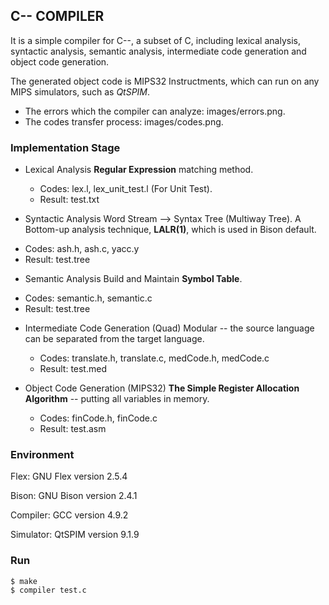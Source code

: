 ## C-- COMPILER

It is a simple compiler for C--, a subset of C, including lexical analysis, syntactic analysis, semantic analysis, intermediate code generation and object code generation.

The generated object code is MIPS32 Instructments, which can run on any MIPS simulators, such as *QtSPIM*.

* The errors which the compiler can analyze: images/errors.png.
* The codes transfer process: images/codes.png.

### Implementation Stage

* Lexical Analysis
**Regular Expression** matching method.
  - Codes: lex.l, lex_unit_test.l (For Unit Test).
  - Result: test.txt

*  Syntactic Analysis
Word Stream --> Syntax Tree (Multiway Tree). A Bottom-up analysis technique, **LALR(1)**, which is used in Bison default.
  - Codes: ash.h, ash.c, yacc.y
  - Result: test.tree 
	
* Semantic Analysis
Build and Maintain **Symbol Table**.
 - Codes: semantic.h, semantic.c
 - Result: test.tree 

* Intermediate Code Generation (Quad)
Modular -- the source language can be separated from the target language.
  - Codes: translate.h, translate.c, medCode.h, medCode.c
  - Result: test.med 

* Object Code Generation (MIPS32)
**The Simple Register Allocation Algorithm** -- putting all variables in memory.
  - Codes: finCode.h, finCode.c
  - Result: test.asm

### Environment
Flex: GNU Flex version 2.5.4

Bison: GNU Bison version 2.4.1

Compiler: GCC version 4.9.2

Simulator: QtSPIM version 9.1.9


###  Run
```
$ make
$ compiler test.c
```
